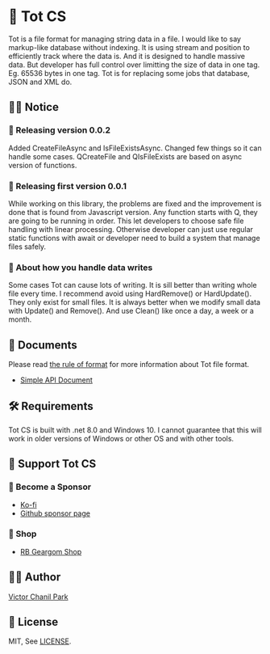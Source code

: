 # 🥇 Tot CS

Tot is a file format for managing string data in a file. I would like to say markup-like database without indexing. It is using stream and position to efficiently track where the data is. And it is designed to handle massive data. But developer has full control over limitting the size of data in one tag. Eg. 65536 bytes in one tag. Tot is for replacing some jobs that database, JSON and XML do.

## 👨‍🏫 Notice

### 🎉 Releasing version 0.0.2

Added CreateFileAsync and IsFileExistsAsync. Changed few things so it can handle some cases. QCreateFile and QIsFileExists are based on async version of functions.

### 🎉 Releasing first version 0.0.1

While working on this library, the problems are fixed and the improvement is done that is found from Javascript version. Any function starts with Q, they are going to be running in order. This let developers to choose safe file handling with linear processing. Otherwise developer can just use regular static functions with await or developer need to build a system that manage files safely.

### 📢 About how you handle data writes

Some cases Tot can cause lots of writing. It is sill better than writing whole file every time. I recommend avoid using HardRemove() or HardUpdate(). They only exist for small files. It is always better when we modify small data with Update() and Remove(). And use Clean() like once a day, a week or a month.

## 📖 Documents

Please read [the rule of format](https://github.com/opdev1004/totcs/tree/main/documents/rules.md) for more information about Tot file format.

- [Simple API Document](https://github.com/opdev1004/totcs/tree/main/documents/simple_api.md)

## 🛠 Requirements

Tot CS is built with .net 8.0 and Windows 10. I cannot guarantee that this will work in older versions of Windows or other OS and with other tools.

## 💪 Support Tot CS

### 👼 Become a Sponsor

- [Ko-fi](https://ko-fi.com/opdev1004)
- [Github sponsor page](https://github.com/sponsors/opdev1004)

### 🎁 Shop

- [RB Geargom Shop](https://www.redbubble.com/people/Geargom/shop)

## 👨‍💻 Author

[Victor Chanil Park](https://github.com/opdev1004)

## 💯 License

MIT, See [LICENSE](./LICENSE).
